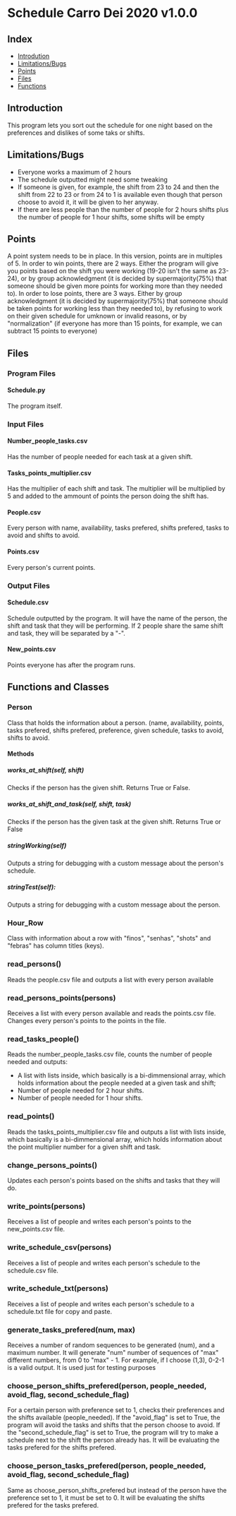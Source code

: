 # Schedule Carro Dei 2020 v1.0.0

## Index
- [Introdution](#Introdution)
- [Limitations/Bugs](#Limitations/Bugs)
- [Points](#Points)
- [Files](#Files)
- [Functions](#Functions_and_Classes)

## Introduction

This program lets you sort out the schedule for one night based on the preferences and dislikes of some taks or shifts.

## Limitations/Bugs

- Everyone works a maximum of 2 hours
- The schedule outputted might need some tweaking
- If someone is given, for example, the shift from 23 to 24 and then the shift from 22 to 23 or from 24 to 1 is available even though that person choose to avoid it, it will be given to her anyway.
- If there are less people than the number of people for 2 hours shifts plus the number of people for 1 hour shifts, some shifts will be empty

## Points

A point system needs to be in place.
In this version, points are in multiples of 5.
In order to win points, there are 2 ways. Either the program will give you points based on the shift you were working (19-20 isn't the same as 23-24), or by group acknowledgment (it is decided by supermajority(75%) that someone should be given more points for working more than they needed to).
In order to lose points, there are 3 ways. Either by group acknowledgment (it is decided by supermajority(75%) that someone should be taken points for working less than they needed to), by refusing to work on their given schedule for umknown or invalid reasons, or by "normalization" (if everyone has more than 15 points, for example, we can subtract 15 points to everyone)

## Files

### Program Files

#### Schedule.py

The program itself.

### Input Files

#### Number_people_tasks.csv

Has the number of people needed for each task at a given shift.

#### Tasks_points_multiplier.csv

Has the multiplier of each shift and task. The multiplier will be multiplied by 5 and added to the ammount of points the person doing the shift has.

#### People.csv

Every person with name, availability, tasks prefered, shifts prefered, tasks to avoid and shifts to avoid.

#### Points.csv

Every person's current points.

### Output Files

#### Schedule.csv

Schedule outputted by the program. It will have the name of the person, the shift and task that they will be performing. If 2 people share the same shift and task, they will be separated by a "-".

#### New_points.csv

Points everyone has after the program runs.

## Functions and Classes

### Person

Class that holds the information about a person. (name, availability, points, tasks prefered, shifts prefered, preference, given schedule, tasks to avoid, shifts to avoid.

#### Methods

##### works_at_shift(self, shift)

Checks if the person has the given shift.
Returns True or False.

##### works_at_shift_and_task(self, shift, task)

Checks if the person has the given task at the given shift.
Returns True or False

##### stringWorking(self)

Outputs a string for debugging with a custom message about the person's schedule.

##### stringTest(self):

Outputs a string for debugging with a custom message about the person.

### Hour_Row

Class with information about a row with "finos", "senhas", "shots" and "febras" has column titles (keys).

### read_persons()

Reads the people.csv file and outputs a list with every person available

### read_persons_points(persons)

Receives a list with every person available and reads the points.csv file. Changes every person's points to the points in the file.

### read_tasks_people()

Reads the number_people_tasks.csv file, counts the number of people needed and outputs:
 - A list with lists inside, which basically is a bi-dimmensional array, which holds information about the people needed at a given task and shift;
 - Number of people needed for 2 hour shifts.
 - Number of people needed for 1 hour shifts.

### read_points()

Reads the tasks_points_multiplier.csv file and outputs a list with lists inside, which basically is a bi-dimmensional array, which holds information about the point multiplier number for a given shift and task.

### change_persons_points()

Updates each person's points based on the shifts and tasks that they will do.

### write_points(persons)

Receives a list of people and writes each person's points to the new_points.csv file.

### write_schedule_csv(persons)

Receives a list of people and writes each person's schedule to the schedule.csv file.

### write_schedule_txt(persons)

Receives a list of people and writes each person's schedule to a schedule.txt file for copy and paste.

### generate_tasks_prefered(num, max)

Receives a number of random sequences to be generated (num), and a maximum number. It will generate "num" number of sequences of "max" different numbers, from 0 to "max" - 1. For example, if I choose (1,3), 0-2-1 is a valid output.
It is used just for testing purposes

### choose_person_shifts_prefered(person, people_needed, avoid_flag, second_schedule_flag)

For a certain person with preference set to 1, checks their preferences and the shifts available (people_needed). If the "avoid_flag" is set to True, the program will avoid the tasks and shifts that the person choose to avoid. If the "second_schedule_flag" is set to True, the program will try to make a schedule next to the shift the person already has.
It will be evaluating the tasks prefered for the shifts prefered.

### choose_person_tasks_prefered(person, people_needed, avoid_flag, second_schedule_flag)

Same as choose_person_shifts_prefered but instead of the person have the preference set to 1, it must be set to 0.
It will be evaluating the shifts prefered for the tasks prefered.







